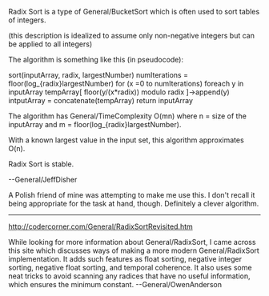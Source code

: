 Radix Sort is a type of General/BucketSort which is often used to sort tables of integers.

(this description is idealized to assume only non-negative integers but can be applied to all integers)

The algorithm is something like this (in pseudocode):

    

sort(inputArray, radix, largestNumber)
 numIterations = floor(log_{radix}largestNumber)
 for (x =0 to numIterations)
  foreach y in inputArray
   tempArray[ floor(y/(x*radix)) modulo radix ]->append(y)
  intputArray = concatenate(tempArray)
 return inputArray



The algorithm has General/TimeComplexity O(mn) where n = size of the inputArray and m = floor(log_{radix}largestNumber).

With a known largest value in the input set, this algorithm approximates O(n).

Radix Sort is stable.

--General/JeffDisher

A Polish friend of mine was attempting to make me use this. I don't recall it being appropriate for the task at hand, though. Definitely a clever algorithm.

----

http://codercorner.com/General/RadixSortRevisited.htm

While looking for more information about General/RadixSort, I came across this site which discusses ways of making a more modern General/RadixSort implementation.  It adds such features as float sorting, negative integer sorting, negative float sorting, and temporal coherence.  It also uses some neat tricks to avoid scanning any radices that have no useful information, which ensures the minimum constant. --General/OwenAnderson
